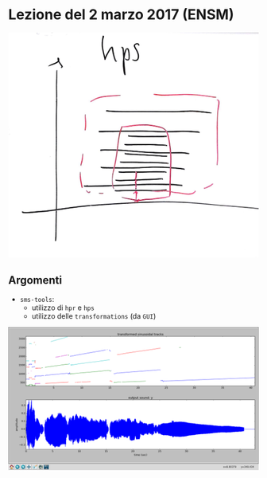 # Lezione del 2 marzo 2017 (ENSM)

![whiteboard](./BN_I_20170302.jpg)

## Argomenti

* `sms-tools`:
   * utilizzo di `hpr` e `hps`
   * utilizzo delle `transformations` (da `GUI`)

![hps screenshot](./hps_screenshot.png)
